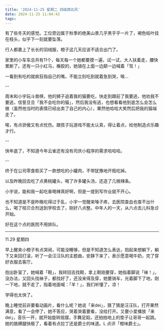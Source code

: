 ```yaml
---
title: '2024-11-25 星期二 四级西北风'
date: 2024-11-25 11:04:43
tags:
---
```


有了些冬天的感觉。工位旁边属于秋季的绝美山景几乎黑乎乎一片了，褐色枯叶挂在枝头，似乎下一刻就要坠落。

行人都裹上了长长的羽绒服，橙子这几天应该不适合出门了。

家里的小车车总共有11个，每天每一个她都要摸一遍，试一试，大人扶着走，腰快累断了。还有一只小红马，橡胶的，她骑在上面一边颠一边喊着「驾！」

一看到有吃的就疯狂指自己的嘴，不能立刻吃到就着急到哭，唉...

--

周末和小宇玩斗兽棋，他的狮子追着我的猫要吃，快走到跟前了我要逃，他劝我不要逃，信誓旦旦「我不会吃你的猫」，然后我没有逃，也想看看他到底怎么会怎么做（虽然他当时的表情已经出卖了自己的内心），果然他哈哈大笑然后把我的猫端走了。

唉，有点骄傲又有点忧伤。跟孩子玩游戏不能太认真，得让着点，给他制造点乐趣才行。

--

快年底了，不知道今年云雀还有没有司庆小程序的需求哈哈哈。

--

终于在公司零食柜买了一款想吃的小罐肉，不带犹豫地开瓶吃掉。

以及昨晚回去吃了点黄桃罐头，喝了许多罐头汤，还造了几根辣条。

小宇说，能和我一起吃香喝辣真好啊，但是一提到写作业就不开心。

也不知道是不是昨晚吃得过于乱，小宇一觉醒来嗓子疼，去医院查血也查不出什么，喝了桔贝合剂送到学校去了，刚好八点整。中年人的一天，从六点去儿科急诊开始。

好在这个点的医院不用排队。

---

11.29 星期四

早上醒来小橙子有点哭闹，可能没睡够，但是不知道怎么表达，抱起来想躺下，躺下又来回打滚，听了一会汪汪队的主题曲，安静下来了，表示愿意喝牛奶，完了穿好衣服去客厅。

抱出卧室了，她喊着「鞋」，我转回去找鞋，拿上鞋刚要穿，她指着脚说「袜！」，没办法，又回头找袜子，都找好了，还没来得及穿，她要骑车，光着脚下了地，刚一下地，就不走了，指着地面喊：「羊！」，我们听懂了，凉！

学得也太快了。

晚上睡觉前非要看动画片，看什么呢？她说「来dei」，猜了猜是汪汪队，打开果然满意，看了一会停了，她不答应，哭着哭着要看，没给打开。又要小爱播放「来dei」，音乐一开，就开始旋转摇摆，手舞足蹈，还拍拍地上的垫子让哥哥一起跳。她的胳膊腿快极了，看着有点拉丁还是爵士的味道。L 点评「橙味爵士」。



